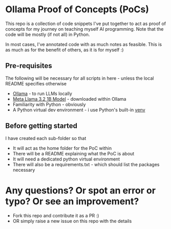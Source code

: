 # Ollama Proof of Concepts (PoCs)

This repo is a collection of code snippets I've put together to act as proof of concepts for my journey on teaching myself AI programming. Note that the code will be mostly (if not all) in Python.

In most cases, I've annotated code with as much notes as feasible. This is as much as for the benefit of others, as it is for myself :)

## Pre-requisites
The following will be necessary for all scripts in here - unless the local README specifies otherwise
* [Ollama](https://ollama.com/) - to run LLMs locally
* [Meta Llama 3.2 1B Model](https://ollama.com/library/llama3.2:1b) - downloaded within Ollama
* Familiarity with Python - obviously
* A Python virtual dev environment - i use Python's built-in [venv](https://docs.python.org/3/library/venv.html)

## Before getting started
I have created each sub-folder so that
* It will act as the home folder for the PoC within
* There will be a README explaining what the PoC is about
* It will need a dedicated python virtual environment
* There will also be a requirements.txt - which should list the packages necessary

# Any questions? Or spot an error or typo? Or see an improvement?
* Fork this repo and contribute it as a PR :)
* OR simply raise a new issue on this repo with the details
